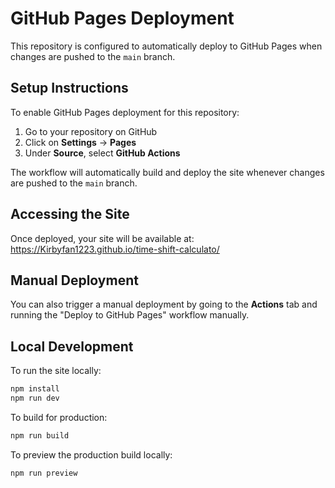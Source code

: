 # GitHub Pages Deployment

This repository is configured to automatically deploy to GitHub Pages when changes are pushed to the `main` branch.

## Setup Instructions

To enable GitHub Pages deployment for this repository:

1. Go to your repository on GitHub
2. Click on **Settings** → **Pages**
3. Under **Source**, select **GitHub Actions**

The workflow will automatically build and deploy the site whenever changes are pushed to the `main` branch.

## Accessing the Site

Once deployed, your site will be available at:
https://Kirbyfan1223.github.io/time-shift-calculato/

## Manual Deployment

You can also trigger a manual deployment by going to the **Actions** tab and running the "Deploy to GitHub Pages" workflow manually.

## Local Development

To run the site locally:

```bash
npm install
npm run dev
```

To build for production:

```bash
npm run build
```

To preview the production build locally:

```bash
npm run preview
```

